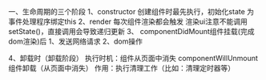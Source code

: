 一、生命周期的三个阶段
1、constructor  创建组件时最先执行，初始化state 为事件处理程序绑定this
2、render 每次组件渲染都会触发 渲染ui注意不能调用setState()，直接调用会导致递归更新
3、 componentDidMount组件挂载(完成dom渲染)后 1、发送网络请求 2、dom操作
<!-- 直接调用this.setState()比较更新前后的props是否相同，是否重新渲染组件，prevProps和props -->
<!-- 更新时（更新阶段） -->
<!-- 执行时机 1、setState() 2、forceUpdate() 3、组件接收到新的props -->
<!-- 说明：以上三者任意一种变化，组件就会重新渲染 -->
4、卸载时（卸载阶段）
执行时机：组件从页面中消失
componentWillUnmount 组件卸载（从页面中消失） 作用：执行清理工作（比如：清理定时器等）

